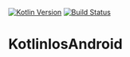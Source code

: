 [![Kotlin Version](https://img.shields.io/badge/Kotlin-1.3.60-blue.svg)](https://kotlinlang.org)
[![Build Status](https://dev.azure.com/asberyukhov/asberyukhov/_apis/build/status/AndreySBer.KotlinIosAndroid?branchName=master)](https://dev.azure.com/asberyukhov/asberyukhov/_build/latest?definitionId=1&branchName=master)
# KotlinIosAndroid
